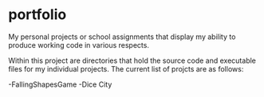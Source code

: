 # portfolio
My personal projects or school assignments that display my ability to produce working code in various respects.

Within this project are directories that hold the source code and executable files for my individual projects.  The current list of projcts
are as follows:

-FallingShapesGame
-Dice City
